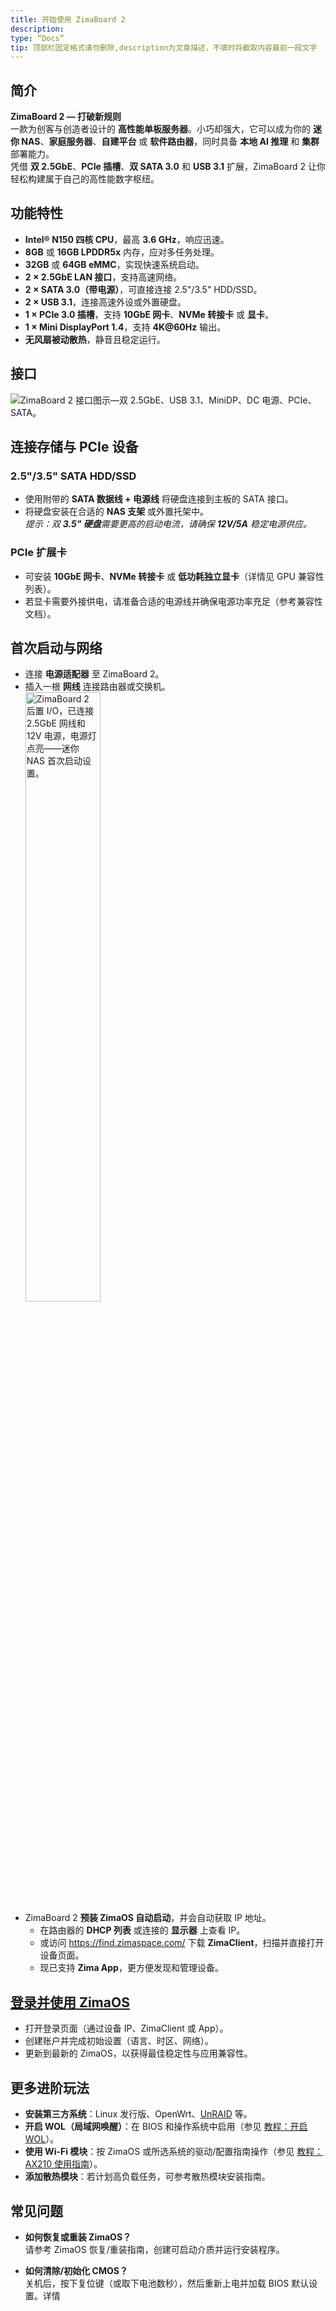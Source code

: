 ```yaml
---
title: 开始使用 ZimaBoard 2  
description:  
type: “Docs”  
tip: 顶部栏固定格式请勿删除,description为文章描述，不填时将截取内容最前一段文字  
---
```

## 简介
**ZimaBoard 2 — 打破新规则**  
一款为创客与创造者设计的 **高性能单板服务器**。小巧却强大，它可以成为你的 **迷你 NAS**、**家庭服务器**、**自建平台** 或 **软件路由器**，同时具备 **本地 AI 推理** 和 **集群** 部署能力。  
凭借 **双 2.5GbE**、**PCIe 插槽**、**双 SATA 3.0** 和 **USB 3.1** 扩展，ZimaBoard 2 让你轻松构建属于自己的高性能数字枢纽。  

## 功能特性
- **Intel® N150 四核 CPU**，最高 **3.6 GHz**，响应迅速。  
- **8GB** 或 **16GB LPDDR5x** 内存，应对多任务处理。  
- **32GB** 或 **64GB eMMC**，实现快速系统启动。  
- **2 × 2.5GbE LAN 接口**，支持高速网络。  
- **2 × SATA 3.0（带电源）**，可直接连接 2.5"/3.5" HDD/SSD。  
- **2 × USB 3.1**，连接高速外设或外置硬盘。  
- **1 × PCIe 3.0 插槽**，支持 **10GbE 网卡**、**NVMe 转接卡** 或 **显卡**。  
- **1 × Mini DisplayPort 1.4**，支持 **4K@60Hz** 输出。  
- **无风扇被动散热**，静音且稳定运行。  

## 接口
![ZimaBoard 2 接口图示—双 2.5GbE、USB 3.1、MiniDP、DC 电源、PCIe、SATA。](https://manage.icewhale.io/api/static/docs/1756385752551_image.png)  

## 连接存储与 PCIe 设备
### 2.5"/3.5" SATA HDD/SSD  
- 使用附带的 **SATA 数据线 + 电源线** 将硬盘连接到主板的 SATA 接口。  
- 将硬盘安装在合适的 **NAS 支架** 或外置托架中。  
*提示：双 **3.5" 硬盘**需要更高的启动电流，请确保 **12V/5A** 稳定电源供应。*  

### PCIe 扩展卡  
- 可安装 **10GbE 网卡**、**NVMe 转接卡** 或 **低功耗独立显卡**（详情见 GPU 兼容性列表）。  
- 若显卡需要外接供电，请准备合适的电源线并确保电源功率充足（参考兼容性文档）。  

## 首次启动与网络
- 连接 **电源适配器** 至 ZimaBoard 2。  
- 插入一根 **网线** 连接路由器或交换机。  
<img src="https://manage.icewhale.io/api/static/docs/1756386839952_image.png"
     alt="ZimaBoard 2 后置 I/O，已连接 2.5GbE 网线和 12V 电源，电源灯点亮——迷你 NAS 首次启动设置。"
     width="50%" />  
- ZimaBoard 2 **预装 ZimaOS 自动启动**，并会自动获取 IP 地址。  
  - 在路由器的 **DHCP 列表** 或连接的 **显示器** 上查看 IP。  
  - 或访问 https://find.zimaspace.com/ 下载 **ZimaClient**，扫描并直接打开设备页面。  
  - 现已支持 **Zima App**，更方便发现和管理设备。  

## [登录并使用 ZimaOS](https://www.zimaspace.com/docs/zimaos/Get-Started)
- 打开登录页面（通过设备 IP、ZimaClient 或 App）。  
- 创建账户并完成初始设置（语言、时区、网络）。  
- 更新到最新的 ZimaOS，以获得最佳稳定性与应用兼容性。  

## 更多进阶玩法
- **安装第三方系统**：Linux 发行版、OpenWrt、[UnRAID](https://www.zimaspace.com/docs/zimaboard/Unraid-First-Experience-at-$129-Installation) 等。  
- **开启 WOL（局域网唤醒）**：在 BIOS 和操作系统中启用（参见 [教程：开启 WOL](https://www.zimaspace.com/docs/zimaboard/Enable-WOL-on-Zimaboard)）。  
- **使用 Wi-Fi 模块**：按 ZimaOS 或所选系统的驱动/配置指南操作（参见 [教程：AX210 使用指南](https://www.zimaspace.com/docs/zimaboard/AX210-Wi-Fi)）。  
- **添加散热模块**：若计划高负载任务，可参考散热模块安装指南。  

## 常见问题
- **如何恢复或重装 ZimaOS？**  
  请参考 ZimaOS 恢复/重装指南，创建可启动介质并运行安装程序。  

- **如何清除/初始化 CMOS？**  
  关机后，按下复位键（或取下电池数秒），然后重新上电并加载 BIOS 默认设置。详情